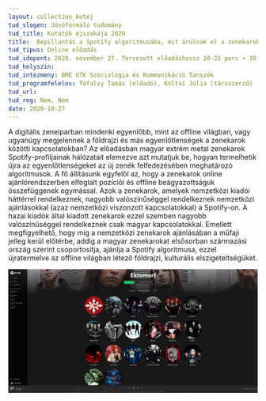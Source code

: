 ```yaml
---
layout: collection_kutej
tud_slogen: Jövőformáló tudomány
tud_title: Kutatók éjszakája 2020
title:  Bepillantás a Spotify algoritmusába, mit árulnak el a zenekarok közötti kapcsolatok hálózatai? 
tud_tipus: Online előadás
tud_idopont: 2020. november 27. Tervezett előadáshossz 20-25 perc + 10-15 perc beszélgetés a hallgatósággal (a pontos időpont hamarosan meghirdetésre kerül)
tud_helyszin:
tud_intezmeny: BME GTK Szociológia és Kommunikáció Tanszék
tud_programfelelos: Tófalvy Tamás (előadó), Koltai Júlia (társszerző)
tud_url:
tud_reg: Nem, Nem
date: 2020-10-27
---
```


A digitális zeneiparban mindenki egyenlőbb, mint az offline világban, vagy ugyanúgy megjelennek a földrajzi és más egyenlőtlenségek a zenekarok közötti kapcsolatokban? Az előadásban magyar extrém metal zenekarok Spotify-profiljainak hálózatait elemezve azt mutatjuk be, hogyan termelhetik újra az egyenlőtlenségeket az új zenék felfedezésében meghatározó algoritmusok. A fő állításunk egyfelől az, hogy a zenekarok online ajánlórendszerben elfoglalt pozíciói és offline beágyazottságuk összefüggenek egymással. Azok a zenekarok, amelyek nemzetközi kiadói háttérrel rendelkeznek, nagyobb valószínűséggel rendelkeznek nemzetközi ajánlásokkal (azaz nemzetközi viszonzott kapcsolatokkal) a Spotify-on. A hazai kiadók által kiadott zenekarok ezzel szemben nagyobb valószínűséggel rendelkeznek csak magyar kapcsolatokkal. Emellett megfigyelhető, hogy míg a nemzetközi zenekarok ajánlásában a műfaji jelleg kerül előtérbe, addig a magyar zenekarokat elsősorban származási ország szerint csoportosítja, ajánlja a Spotify algoritmusa, ezzel újratermelve az offline világban létező földrajzi, kulturális elszigeteltségüket.


<img src="images/ektomorf_screenshot.jpg" max-width="500" class="center"> 
